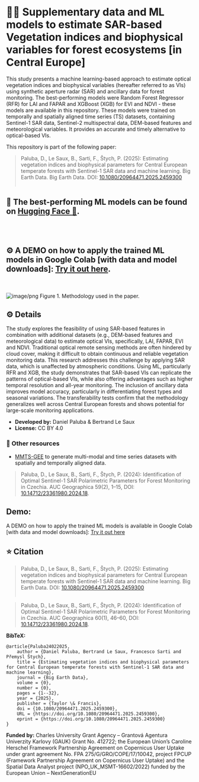 # 🌲🌳 Supplementary data and ML models to estimate SAR-based Vegetation indices and biophysical variables for forest ecosystems [in Central Europe]

This study presents a machine learning-based approach to estimate optical vegetation indices and biophysical variables (hereafter referred to as VIs) using synthetic aperture radar (SAR) and ancillary data for forest monitoring. 
The best-performing models were Random Forest Regressor (RFR) for LAI and FAPAR and XGBoost (XGB) for EVI and NDVI - these models are available in this repository. These models were trained on temporally and spatially aligned time series (TS) datasets, containing Sentinel-1 SAR data, Sentinel-2 multispectral data, DEM-based features and meteorological variables. It provides an accurate and timely alternative to optical-based VIs.

This repository is part of the following paper: 
> Paluba, D., Le Saux, B., Sarti, F., Štych, P. (2025): Estimating vegetation indices and biophysical parameters for Central European temperate forests with Sentinel-1 SAR data and machine learning. Big Earth Data. Big Earth Data. DOI: [10.1080/20964471.2025.2459300](https://doi.org/10.1080/20964471.2025.2459300)
<br></br>

## 💾 The best-performing ML models can be found on [Hugging Face 🤗](https://huggingface.co/palubad/SAR-based-VIs-models).
<br></br>
## ⚙️ A DEMO on how to apply the trained ML models in Google Colab [with data and model downloads]: [Try it out here](https://colab.research.google.com/drive/1z2uoZtrSv1PPtM6DZaFCN_TR5o8uEwaV?usp=sharing).

<br></br>
![image/png](https://cdn-uploads.huggingface.co/production/uploads/6798c936ece6b7910c55d1e5/3rueSUVk9bOqsFy4fsD-7.png)
Figure 1. Methodology used in the paper.

## ⚙️ Details

The study explores the feasibility of using SAR-based features in combination with additional datasets (e.g., DEM-based features and meteorological data) to estimate optical VIs, specifically, LAI, FAPAR, EVI and NDVI. Traditional optical remote sensing methods are often hindered by cloud cover, making it difficult to obtain continuous and reliable vegetation monitoring data. This research addresses this challenge by applying SAR data, which is unaffected by atmospheric conditions.
Using ML, particularly RFR and XGB, the study demonstrates that SAR-based VIs can replicate the patterns of optical-based VIs, while also offering advantages such as higher temporal resolution and all-year monitoring. The inclusion of ancillary data improves model accuracy, particularly in differentiating forest types and seasonal variations. The transferability tests confirm that the methodology generalizes well across Central European forests and shows potential for large-scale monitoring applications.

- **Developed by:** Daniel Paluba & Bertrand Le Saux
- **License:** CC BY 4.0

### 🔗 Other resources

- [MMTS-GEE](https://github.com/palubad/MMTS-GEE) to generate multi-modal and time series datasets with spatially and temporally aligned data.
> Paluba, D., Le Saux, B., Sarti, F., Štych, P. (2024): Identification of Optimal Sentinel-1 SAR Polarimetric Parameters for Forest Monitoring in Czechia. AUC Geographica 59(2), 1–15, DOI: [10.14712/23361980.2024.18](https://doi.org/10.14712/23361980.2024.18).


## Demo:
A DEMO on how to apply the trained ML models is available in Google Colab [with data and model downloads]: [Try it out here](https://colab.research.google.com/drive/1z2uoZtrSv1PPtM6DZaFCN_TR5o8uEwaV?usp=sharing)

## ⭐ Citation

> Paluba, D., Le Saux, B., Sarti, F., Štych, P. (2025): Estimating vegetation indices and biophysical parameters for Central European temperate forests with Sentinel-1 SAR data and machine learning. Big Earth Data. DOI: [10.1080/20964471.2025.2459300](https://doi.org/10.1080/20964471.2025.2459300)
<br></br>

> Paluba, D., Le Saux, B., Sarti, F., Štych, P. (2024): Identification of Optimal Sentinel-1 SAR Polarimetric Parameters for Forest Monitoring in Czechia. AUC Geographica 60(1), 46–60, DOI: [10.14712/23361980.2024.18](https://doi.org/10.14712/23361980.2024.18).

**BibTeX:**
```
@article{Paluba24022025,
    author = {Daniel Paluba, Bertrand Le Saux, Francesco Sarti and Přemysl Štych},
    title = {Estimating vegetation indices and biophysical parameters for Central European temperate forests with Sentinel-1 SAR data and machine learning},
    journal = {Big Earth Data},
    volume = {0},
    number = {0},
    pages = {1--32},
    year = {2025},
    publisher = {Taylor \& Francis},
    doi = {10.1080/20964471.2025.2459300},
    URL = {https://doi.org/10.1080/20964471.2025.2459300},
    eprint = {https://doi.org/10.1080/20964471.2025.2459300}
}
```
**Funded by:** Charles University Grant Agency – Grantová Agentura Univerzity Karlovy (GAUK) Grant No. 412722; the European Union’s Caroline Herschel Framework Partnership Agreement on Copernicus User Uptake under grant agreement No. FPA 275/G/GRO/COPE/17/10042, project FPCUP (Framework Partnership Agreement on Copernicus User Uptake) and the Spatial Data Analyst project (NPO_UK_MSMT-16602/2022) funded by the European Union – NextGenerationEU
